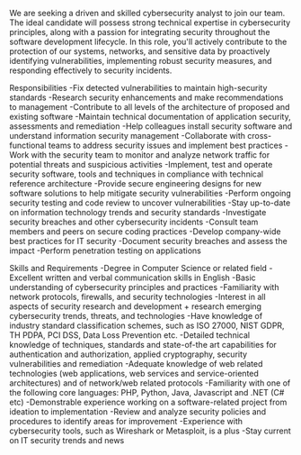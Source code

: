 We are seeking a driven and skilled cybersecurity analyst to join our team. The ideal candidate will possess strong technical expertise in cybersecurity principles, along with a passion for integrating security throughout the software development lifecycle. In this role, you'll actively contribute to the protection of our systems, networks, and sensitive data by proactively identifying vulnerabilities, implementing robust security measures, and responding effectively to security incidents. 

Responsibilities
-Fix detected vulnerabilities to maintain high-security standards 
-Research security enhancements and make recommendations to management 
-Contribute to all levels of the architecture of proposed and existing software 
-Maintain technical documentation of application security, assessments and remediation 
-Help colleagues install security software and understand information security management 
-Collaborate with cross-functional teams to address security issues and implement best practices 
-Work with the security team to monitor and analyze network traffic for potential threats and suspicious activities 
-Implement, test and operate security software, tools and techniques in compliance with technical reference architecture 
-Provide secure engineering designs for new software solutions to help mitigate security vulnerabilities 
-Perform ongoing security testing and code review to uncover vulnerabilities 
-Stay up-to-date on information technology trends and security standards 
-Investigate security breaches and other cybersecurity incidents 
-Consult team members and peers on secure coding practices 
-Develop company-wide best practices for IT security 
-Document security breaches and assess the impact 
-Perform penetration testing on applications 

Skills and Requirements
-Degree in Computer Science or related field 
-Excellent written and verbal communication skills in English 
-Basic understanding of cybersecurity principles and practices 
-Familiarity with network protocols, firewalls, and security technologies
-Interest in all aspects of security research and development + research emerging cybersecurity trends, threats, and technologies 
-Have knowledge of industry standard classification schemes, such as ISO 27000, NIST GDPR, TH PDPA, PCI DSS, Data Loss Prevention etc.
-Detailed technical knowledge of techniques, standards and state-of-the art capabilities for authentication and authorization, applied cryptography, security vulnerabilities and remediation 
-Adequate knowledge of web related technologies (web applications, web services and service-oriented architectures) and of network/web related protocols 
-Familiarity with one of the following core languages: PHP, Python, Java, Javascript and .NET (C# etc) 
-Demonstrable experience working on a software-related project from ideation to implementation
-Review and analyze security policies and procedures to identify areas for improvement
-Experience with cybersecurity tools, such as Wireshark or Metasploit, is a plus 
-Stay current on IT security trends and news
